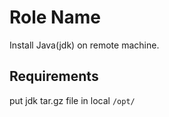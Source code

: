 Role Name
=========

Install Java(jdk) on remote machine.

Requirements
------------

put jdk tar.gz file in local `/opt/`
